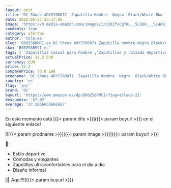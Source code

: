 ```yaml
---
layout: post
title: 'DC Shoes ADYS700071  Zapatilla Hombre  Negro  Black/White Bkw   38 EU'
date: 2022-05-27 15:17:05
image: 'https://m.media-amazon.com/images/I/31hIfxCgfKL._SL500_._SL400_.jpg'
comments: true
category: ofertas
author: 'tole.es'
slug: 'B00ZS8RMCI-es DC Shoes ADYS700071 Zapatilla Hombre Negro Black/White Bkw...'
sku: 'B00ZS8RMCI-es'
tags: [ 'Zapatillas casual para hombre','Zapatillas y calzado deportivo para hombre','Zapatos','Zapatos para hombre','Zapatos y complementos','dc','zapatilla','🇪🇸', ]
actualPrice: 32.2 EUR
currency: EUR
price: 32.2
comparePrice: 75.0 EUR
prodname: 'DC Shoes ADYS700071  Zapatilla Hombre  Negro  Black/White Bkw   38 EU'
country: 'es'
flag: '🇪🇸'
brand: 'DC'
buyurl: 'https://www.amazon.es/dp/B00ZS8RMCI/?tag=tolees-21'
descuento: '57.07'
average: '37.1066666666667'
---
```


En este momento está [{{< param title >}}]({{< param buyurl >}}) en el siguiente enlace!

[![{{< param prodname >}}]({{< param image >}})]({{< param buyurl >}})

🔎:

- Estilo deportivo
- Cómodas y elegantes
- Zapatillas ultraconfortables para el día a día
- Diseño informal

[🛒 Aquí!!!]({{< param buyurl >}})
